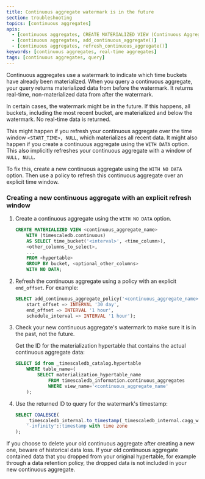 ```yaml
---
title: Continuous aggregate watermark is in the future
section: troubleshooting
topics: [continuous aggregates]
apis:
  - [continuous aggregates, CREATE MATERIALIZED VIEW (Continuous Aggregate)]
  - [continuous aggregates, add_continuous_aggregate()]
  - [continuous aggregates, refresh_continuous_aggregate()]
keywords: [continuous aggregates, real-time aggregates]
tags: [continuous aggregates, query]
---
```


Continuous aggregates use a watermark to indicate which time buckets have
already been materialized. When you query a continuous aggregate, your query
returns materialized data from before the watermark. It returns real-time,
non-materialized data from after the watermark.

In certain cases, the watermark might be in the future. If this happens, all
buckets, including the most recent bucket, are materialized and below the
watermark. No real-time data is returned.

This might happen if you refresh your continuous aggregate over the time window
`<START_TIME>, NULL`, which materializes all recent data. It might also happen
if you create a continuous aggregate using the `WITH DATA` option. This also
implicitly refreshes your continuous aggregate with a window of `NULL, NULL`.

To fix this, create a new continuous aggregate using the `WITH NO DATA` option.
Then use a policy to refresh this continuous aggregate over an explicit time
window.

<procedure>

### Creating a new continuous aggregate with an explicit refresh window

1.  Create a continuous aggregate using the `WITH NO DATA` option.

    ```sql
    CREATE MATERIALIZED VIEW <continuous_aggregate_name>
        WITH (timescaledb.continuous)
        AS SELECT time_bucket('<interval>', <time_column>),
        <other_columns_to_select>,
        ... 
        FROM <hypertable>
        GROUP BY bucket, <optional_other_columns>
        WITH NO DATA;
    ```

1.  Refresh the continuous aggregate using a policy with an explicit
    `end_offset`. For example:

    ```sql
    SELECT add_continuous_aggregate_policy('<continuous_aggregate_name>',
        start_offset => INTERVAL '30 day',
        end_offset => INTERVAL '1 hour',
        schedule_interval => INTERVAL '1 hour');
    ```

1.  Check your new continuous aggregate's watermark to make sure it is in the
    past, not the future.

    Get the ID for the materialization hypertable that contains the actual
    continuous aggregate data:

    ```sql
    SELECT id from _timescaledb_catalog.hypertable 
        WHERE table_name=(
            SELECT materialization_hypertable_name 
                FROM timescaledb_information.continuous_aggregates
                WHERE view_name='<continuous_aggregate_name'
        );
    ```

1.  Use the returned ID to query for the watermark's timestamp:

    ```sql
    SELECT COALESCE(
        _timescaledb_internal.to_timestamp(_timescaledb_internal.cagg_watermark(<ID>)),
        '-infinity'::timestamp with time zone
    );
    ```

<highlight type="warning">
If you choose to delete your old continuous aggregate after creating a new one,
beware of historical data loss. If your old continuous aggregate contained data
that you dropped from your original hypertable, for example through a data
retention policy, the dropped data is not included in your new continuous
aggregate.
</highlight>

</procedure>
